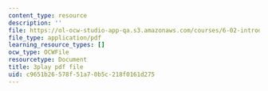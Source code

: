 ```yaml
---
content_type: resource
description: ''
file: https://ol-ocw-studio-app-qa.s3.amazonaws.com/courses/6-02-introduction-to-eecs-ii-digital-communication-systems-fall-2012/c9651b26578f51a70b5c218f0161d275_U1sAeMwdm6A.pdf
file_type: application/pdf
learning_resource_types: []
ocw_type: OCWFile
resourcetype: Document
title: 3play pdf file
uid: c9651b26-578f-51a7-0b5c-218f0161d275
---
```

